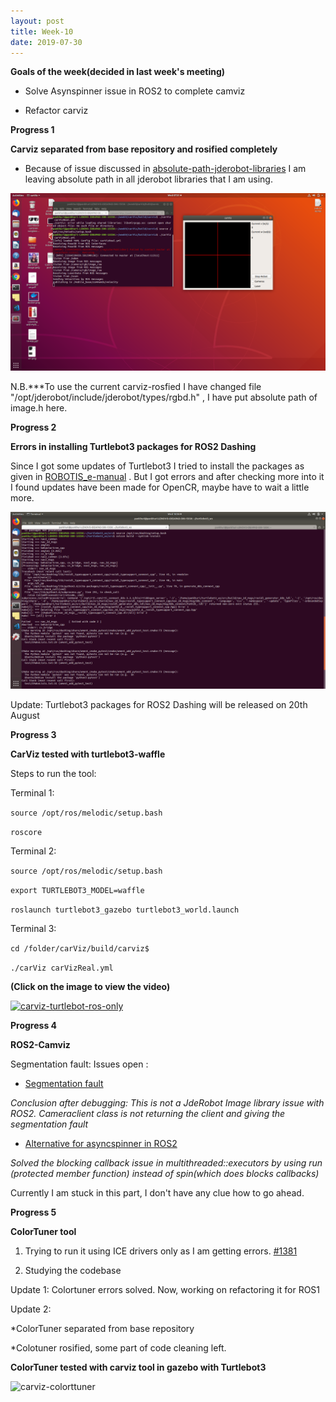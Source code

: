 ```yaml
---
layout: post
title: Week-10
date: 2019-07-30
---	
```


**Goals of the week(decided in last week's meeting)**

* Solve Asynspinner issue in ROS2 to complete camviz

* Refactor carviz

**Progress 1**

**Carviz separated from base repository and rosified completely**

* Because of issue discussed in [absolute-path-jderobot-libraries](https://github.com/JdeRobot/viz/issues/35#issuecomment-511744843) I am leaving absolute path in all jderobot libraries that I am using.

![carvizrosify](../img/carvizrosify.png)

N.B.***To use the current carviz-rosfied I have changed file "/opt/jderobot/include/jderobot/types/rgbd.h" , I have put absolute path of image.h here.


**Progress 2**

**Errors in installing Turtlebot3 packages for ROS2 Dashing**

Since I got some updates of Turtlebot3 I tried to install the packages as given in [ROBOTIS_e-manual](http://emanual.robotis.com/docs/en/platform/turtlebot3/ros2/#ros2) . But I got errors and after checking more into it I found updates have been made for OpenCR, maybe have to wait a little more.

![carvizrosify](../img/turtleboterrors.png)

Update: Turtlebot3 packages for ROS2 Dashing will be released on 20th August

**Progress 3**

**CarViz tested with turtlebot3-waffle**

Steps to run the tool:

Terminal 1:

```source /opt/ros/melodic/setup.bash ```

```roscore```

Terminal 2:

```source /opt/ros/melodic/setup.bash ```

```export TURTLEBOT3_MODEL=waffle```

```roslaunch turtlebot3_gazebo turtlebot3_world.launch```

Terminal 3:

```cd /folder/carViz/build/carviz$  ```

```./carViz carVizReal.yml ```

**(Click on the image to view the video)**

 [![carviz-turtlebot-ros-only](http://img.youtube.com/vi/Cto_d_tk12I/0.jpg)](http://www.youtube.com/watch?v=Cto_d_tk12I "carviz-turtlebot-ros-only")
 
 **Progress 4**
 
 **ROS2-Camviz**
 
 Segmentation fault: Issues open : 
 
*  [Segmentation fault](https://github.com/TheRoboticsClub/colab-gsoc2019-Pankhuri_Vanjani/issues/7)

*Conclusion after debugging: This is not a JdeRobot Image library issue with ROS2. Cameraclient class is not returning the client and giving the segmentation fault*
 
* [Alternative for asyncspinner in ROS2](https://github.com/TheRoboticsClub/colab-gsoc2019-Pankhuri_Vanjani/issues/6)

*Solved the blocking callback issue in multithreaded::executors by using run (protected member function) instead of spin(which does blocks callbacks)*

Currently I am stuck in this part, I don't have any clue how to go ahead. 

**Progress 5**

**ColorTuner tool**

1. Trying to run it using ICE drivers only as I am getting errors. [#1381](https://github.com/JdeRobot/base/issues/1381)

2. Studying the codebase

Update 1: Colortuner errors solved. Now, working on refactoring it for ROS1

Update 2: 

*ColorTuner separated from base repository

*Colotuner rosified, some part of code cleaning left.

**ColorTuner tested with carviz tool in gazebo with Turtlebot3**

![carviz-colorttuner](../img/colortuner-carviz.png)


